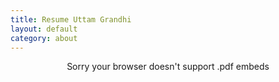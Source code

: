 ```yaml
---
title: Resume Uttam Grandhi
layout: default
category: about
---
```


<p style="margin:0px; text-align: center">
	<object width="830px" height="700px" type="application/pdf" data="/Resume_Uttam Grandhi_Design.pdf">
    	<p>Sorry your browser doesn't support .pdf embeds</p>
  	</object>
</p>
